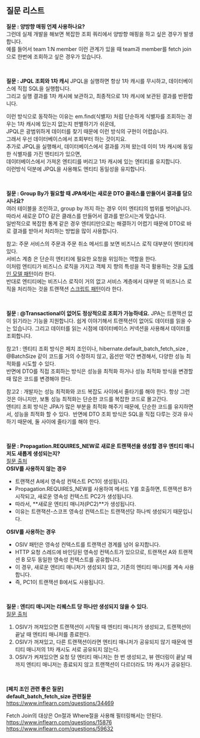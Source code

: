 ## 질문 리스트

**질문 : 양방향 매핑 언제 사용하나요?**  
그런데 실제 개발을 해보면 복잡한 조회 쿼리에서 양방향 매핑을 하고 싶은 경우가 발생합니다.  
예를 들어서 team 1:N member 이런 관계가 있을 때 team과 member를 fetch join으로 한번에 조회하고 싶은 경우가 있습니다.  

<br>

**질문 : JPQL 조회와 1차 캐시**
JPQL을 실행하면 항상 1차 캐시를 무시하고, 데이터베이스에 직접 SQL을 실행합니다.  
그리고 실행 결과를 1차 캐시에 보관하고, 최종적으로 1차 캐시에 보관된 결과를 반환합니다.  

이런 방식으로 동작하는 이유는 em.find(식별자) 처럼 단순하게 식별자를 조회하는 경우는 1차 캐시에 있는지 없는지 판별하기가 쉬운데,  
JPQL은 광범위하게 데이터를 찾기 때문에 이런 방식의 구현이 어렵습니다.  
그래서 우선 데이터베이스에서 조회부터 하는 것이지요.  
추가로 JPQL을 실행해서, 데이터베이스에서 결과를 가져 왔는데 이미 1차 캐시에 동일한 식별자를 가진 엔티티가 있으면,   
데이터베이스에서 가져온 엔티티를 버리고 1차 캐시에 있는 엔티티를 유지합니다.  
이런방식 덕분에 JPQL을 사용해도 엔티티 동일성을 유지합니다.  

<br>

**질문 : Group By가 필요할 때 JPA에서는 새로운 DTO 클래스를 만들어서 결과를 담으시나요?**  
여러 테이블을 조인하고, group by 까지 하는 경우 이미 엔티티의 범위를 벗어납니다.  
따라서 새로운 DTO 같은 클래스를 만들어서 결과를 받으시는게 맞습니다.  
일반적으로 복잡한 통계 같은 경우 엔티티만으로는 해결하기 어렵기 때문에 DTO로 바로 결과를 받아서 처리하는 방법을 많이 사용합니다.  

참고: 주문 서비스의 주문과 주문 취소 메서드를 보면 비즈니스 로직 대부분이 엔티티에 있다.   
서비스 계층 은 단순히 엔티티에 필요한 요청을 위임하는 역할을 한다.   
이처럼 엔티티가 비즈니스 로직을 가지고 객체 지 향의 특성을 적극 활용하는 것을 [도메인 모델 패턴](http://martinfowler.com/eaaCatalog/domainModel.html)이라 한다.  
반대로 엔티티에는 비즈니스 로직이 거의 없고 서비스 계층에서 대부분 의 비즈니스 로직을 처리하는 것을 트랜잭션 [스크립트 패턴](http://martinfowler.com/eaaCatalog/transactionScript.html)이라 한다.  

<br>

**질문 : @Transactional이 없어도 정상적으로 조회가 가능하네요.**
JPA는 트랜잭션 없이 읽기라는 기능을 지원합니다. 쉽게 이야기해서 트랜잭션이 없어도 데이터를 읽을 수는 있습니다. 그리고 데이터를 읽는 시점에 데이터베이스 커넥션을 사용해서 데이터를 조회합니다.  

참고1 : 엔티티 조회 방식은 페치 조인이나, hibernate.default_batch_fetch_size , @BatchSize 같이 코드를 거의 수정하지 않고, 옵션만 약간 변경해서, 다양한 성능 최적화를 시도할 수 있다.  
반면에 DTO를 직접 조회하는 방식은 성능을 최적화 하거나 성능 최적화 방식을 변경할 때 많은 코드를 변경해야 한다.  
  
참고2 : 개발자는 성능 최적화와 코드 복잡도 사이에서 줄타기를 해야 한다. 항상 그런 것은 아니지만, 보통 성능 최적화는 단순한 코드를 복잡한 코드로 몰고간다.  
엔티티 조회 방식은 JPA가 많은 부분을 최적화 해주기 때문에, 단순한 코드를 유지하면서, 성능을 최적화 할 수 있다.  반면에 DTO 조회 방식은 SQL을 직접 다루는 것과 유사하기 때문에, 둘 사이에 줄타기를 해야 한다.  

<br>

**질문 : Propagation.REQUIRES_NEW로 새로운 트랜잭션을 생성할 경우 엔티티 매니저도 새롭게 생성되는지?**  
[질문 출처](https://chatgpt.com/share/67173905-226c-800e-8ac7-7d0c620128da)  
**OSIV를 사용하지 않는 경우**  
* 트랜잭션 A에서 영속성 컨텍스트 PC1이 생성됩니다.
* Propagation.REQUIRES_NEW를 사용하여 메서드 Y를 호출하면, 트랜잭션 B가 시작되고, 새로운 영속성 컨텍스트 PC2가 생성됩니다.
* 따라서, **새로운 엔티티 매니저(PC2)**가 생성됩니다.
* 이유는 트랜잭션-스코프 영속성 컨텍스트는 트랜잭션당 하나씩 생성되기 때문입니다.
  
**OSIV를 사용하는 경우**  
* OSIV 패턴은 영속성 컨텍스트를 트랜잭션 경계를 넘어 유지합니다.
* HTTP 요청 스레드에 바인딩된 영속성 컨텍스트가 있으므로, 트랜잭션 A와 트랜잭션 B 모두 동일한 영속성 컨텍스트를 공유합니다.
* 이 경우, 새로운 엔티티 매니저가 생성되지 않고, 기존의 엔티티 매니저를 계속 사용합니다.
* 즉, PC1이 트랜잭션 B에서도 사용됩니다.

<br>

**질문 : 엔티티 매니저는 리퀘스트 당 하나만 생성되지 않을 수 있다.**  
[질문 출처](https://perfectacle.github.io/2021/05/24/entity-manager-lifecycle/)  
1. OSIV가 꺼져있으면 트랜잭션이 시작될 때 엔티티 매니저가 생성되고, 트랜잭션이 끝날 때 엔티티 매니저를 종료한다.  
2. OSIV가 꺼져있고, 다른 트랜잭션이라면 엔티티 매니저가 공유되지 않기 때문에 엔티티 매니저의 1차 캐시도 서로 공유되지 않는다.  
3. OSIV가 켜져있으면 요청 당 엔티티 매니저는 한 번 생성되고, 뷰 렌더링이 끝날 때까지 엔티티 매니저는 종료되지 않고 트랜잭션이 다르더라도 1차 캐시가 공유된다.  

<br>

**[페치 조인 관련 좋은 질문]**  
**default_batch_fetch_size 관련질문**  
https://www.inflearn.com/questions/34469  

Fetch Join의 대상은 On절과 Where절을 사용해 필터링해서는 안된다.  
https://www.inflearn.com/questions/15876  
https://www.inflearn.com/questions/59632
